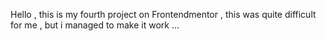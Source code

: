 Hello , this is my fourth project on Frontendmentor , this was quite difficult for me , but i managed to make it work ...